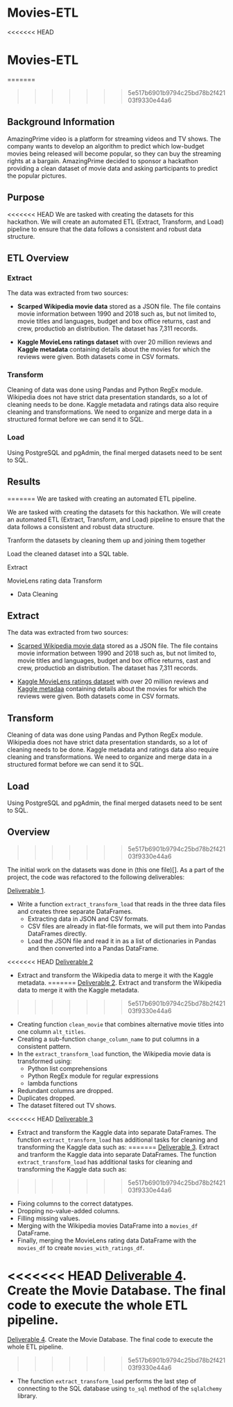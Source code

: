 # Movies-ETL

<<<<<<< HEAD
# Movies-ETL

=======
>>>>>>> 5e517b6901b9794c25bd78b2f42103f9330e44a6
## Background Information
AmazingPrime video is a platform for streaming videos and TV shows. The company wants to develop an algorithm to predict which low-budget movies being released will become popular, so they can buy the streaming rights at a bargain. AmazingPrime decided to sponsor a hackathon providing a clean dataset of movie data and asking participants to predict the popular pictures. 

## Purpose 
<<<<<<< HEAD
We are tasked with creating the datasets for this hackathon. We will create an automated ETL (Extract, Transform, and Load) pipeline to ensure that the data follows a consistent and robust data structure. 

## ETL Overview

### Extract 
The data was extracted from two sources:
- **Scarped Wikipedia movie data** stored as a JSON file. The file contains movie information between 1990 and 2018 such as, but not limited to, movie titles and languages, budget and box office returns, cast and crew, productiob an distribution. The dataset has 7,311 records. 

- **Kaggle MovieLens ratings dataset** with over 20 million reviews and **Kaggle metadata** containing details about the movies for which the reviews were given. Both datasets come in CSV formats. 

### Transform
Cleaning of data was done using Pandas and Python RegEx module. Wikipedia does not have strict data presentation standards, so a lot of cleaning needs to be done. Kaggle metadata and ratings data also require cleaning and transformations. We need to organize and merge data in a structured format before we can send it to SQL. 

### Load
Using PostgreSQL and pgAdmin, the final merged datasets need to be sent to SQL. 

## Results
=======
We are tasked with creating an automated ETL pipeline. 

We are tasked with creating the datasets for this hackathon. We will create an automated ETL (Extract, Transform, and Load) pipeline to ensure that the data follows a consistent and robust data structure. 


Tranform the datasets by cleaning them up and joining them together

Load the cleaned dataset into a SQL table.

Extract 


MovieLens rating data
Transform

- Data Cleaning


## Extract 
The data was extracted from two sources:
- [Scarped Wikipedia movie data]() stored as a JSON file. The file contains movie information between 1990 and 2018 such as, but not limited to, movie titles and languages, budget and box office returns, cast and crew, productiob an distribution. The dataset has 7,311 records. 

- [Kaggle MovieLens ratings dataset]() with over 20 million reviews and [Kaggle metadaa]() containing details about the movies for which the reviews were given. Both datasets come in CSV formats. 

## Transform
Cleaning of data was done using Pandas and Python RegEx module. Wikipedia does not have strict data presentation standards, so a lot of cleaning needs to be done. Kaggle metadata and ratings data also require cleaning and transformations. We need to organize and merge data in a structured format before we can send it to SQL. 

## Load
Using PostgreSQL and pgAdmin, the final merged datasets need to be sent to SQL. 


## Overview
>>>>>>> 5e517b6901b9794c25bd78b2f42103f9330e44a6

The initial work on the datasets was done in (this one file)[]. As a part of the project, the code was refactored to the following deliverables:

[Deliverable 1](https://github.com/Aigerim-Zh/Movies-ETL/blob/main/ETL_Deliverable1_function_test.ipynb). 
- Write a function ```extract_transform_load``` that reads in the three data files and creates three separate DataFrames.  
    - Extracting data in JSON and CSV formats.
    - CSV files are already in flat-file formats, we will put them into Pandas DataFrames directly.
    - Load the JSON file and read it in as a list of dictionaries in Pandas and then converted into a Pandas DataFrame. 

<<<<<<< HEAD
[Deliverable 2](https://github.com/Aigerim-Zh/Movies-ETL/blob/main/ETL_Deliverable2_clean_wiki_movies.ipynb)
- Extract and transform the Wikipedia data to merge it with the Kaggle metadata. 
=======
[Deliverable 2](). Extract and transform the Wikipedia data to merge it with the Kaggle metadata. 
>>>>>>> 5e517b6901b9794c25bd78b2f42103f9330e44a6
- Creating function ```clean_movie``` that combines alternative movie titles into one column ```alt_titles```.
- Creating a sub-function ```change_column_name``` to put columns in a consistent pattern. 
- In the ```extract_transform_load``` function, the Wikipedia movie data is transformed using:
    - Python list comprehensions
    - Python RegEx module for regular expressions
    - lambda functions
- Redundant columns are dropped.
- Duplicates dropped.
- The dataset filtered out TV shows. 

<<<<<<< HEAD
[Deliverable 3](https://github.com/Aigerim-Zh/Movies-ETL/blob/main/ETL_Deliverable3_clean_kaggle_data.ipynb)
- Extract and transform the Kaggle data into separate DataFrames. The function ```extract_transform_load``` has additional tasks for cleaning and transforming the Kaggle data such as:
=======
[Deliverable 3](). Extract and tranform the Kaggle data into separate DataFrames. The function ```extract_transform_load``` has additional tasks for cleaning and transforming the Kaggle data such as:
>>>>>>> 5e517b6901b9794c25bd78b2f42103f9330e44a6
- Fixing columns to the correct datatypes.
- Dropping no-value-added columns.
- Filling missing values.
- Merging with the Wikipedia movies DataFrame into a ```movies_df``` DataFrame.
- Finally, merging the MovieLens rating data DataFrame with the ```movies_df``` to create ```movies_with_ratings_df```. 

<<<<<<< HEAD
[Deliverable 4](https://github.com/Aigerim-Zh/Movies-ETL/blob/main/ETL_Deliverable4_create_database.ipynb). Create the Movie Database. The final code to execute the whole ETL pipeline. 
=======
[Deliverable 4](). Create the Movie Database. The final code to execute the whole ETL pipeline. 
>>>>>>> 5e517b6901b9794c25bd78b2f42103f9330e44a6
- The function ```extract_transform_load``` performs the last step of connecting to the SQL database using ```to_sql``` method of the ```sqlalchemy``` library.
